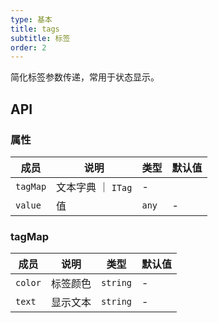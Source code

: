 ```yaml
---
type: 基本
title: tags
subtitle: 标签
order: 2
---
```


简化标签参数传递，常用于状态显示。


## API

### 属性

| 成员 | 说明 | 类型 | 默认值 |
|----|----|----|-----|
| `tagMap` | 文本字典 ｜ `ITag` | - |
| `value` | 值 | `any` | - | 

### tagMap

| 成员 | 说明 | 类型 | 默认值 |
|----|----|----|-----|
| `color` | 标签颜色 | `string` | - |
| `text` | 显示文本 | `string` | - | 

